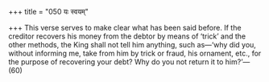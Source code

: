 +++
title = "050 यः स्वयम्"

+++
This verse serves to make clear what has been said before. If the
creditor recovers his money from the debtor by means of ‘trick’ and the
other methods, the King shall not tell him anything, such as—‘why did
you, without informing me, take from him by trick or fraud, his
ornament, etc., for the purpose of recovering your debt? Why do you not
return it to him?’—(60)


